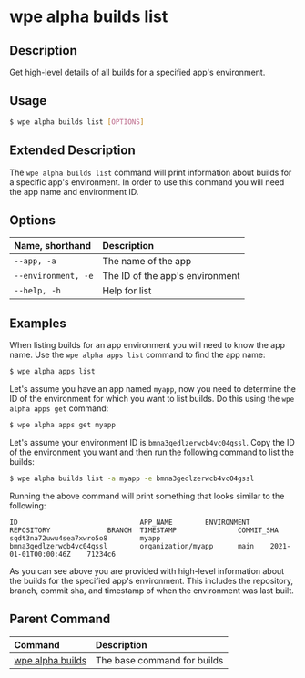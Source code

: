 # wpe alpha builds list

## Description
Get high-level details of all builds for a specified app's environment.

## Usage

```bash
$ wpe alpha builds list [OPTIONS]
```

## Extended Description

The `wpe alpha builds list` command will print information about builds for a specific app's environment. In order to use this command you will need the app name and environment ID.

## Options

| Name, shorthand     | Description                     |
|:--------------------|:--------------------------------|
| `--app, -a`         | The name of the app             |
| `--environment, -e` | The ID of the app's environment |
| `--help, -h`        | Help for list                   |

## Examples

When listing builds for an app environment you will need to know the app name. Use the `wpe alpha apps list` command to find the app name:

```bash
$ wpe alpha apps list
```

Let's assume you have an app named `myapp`, now you need to determine the ID of the environment for which you want to list builds. Do this using the `wpe alpha apps get` command:

```bash
$ wpe alpha apps get myapp
```

Let's assume your environment ID is `bmna3gedlzerwcb4vc04gssl`. Copy the ID of the environment you want and then run the following command to list the builds:

```bash
$ wpe alpha builds list -a myapp -e bmna3gedlzerwcb4vc04gssl
```

Running the above command will print something that looks similar to the following:

```text
ID                              APP_NAME        ENVIRONMENT                     REPOSITORY              BRANCH  TIMESTAMP               COMMIT_SHA
sqdt3na72uwu4sea7xwro5o8        myapp           bmna3gedlzerwcb4vc04gssl        organization/myapp      main    2021-01-01T00:00:46Z    71234c6
```

As you can see above you are provided with high-level information about the builds for the specified app's environment. This includes the repository, branch, commit sha, and timestamp of when the environment was last built.

## Parent Command
| Command                                             | Description                 |
|:----------------------------------------------------|:----------------------------|
| [wpe alpha builds](/reference/cli/wpe/alpha/builds) | The base command for builds |
